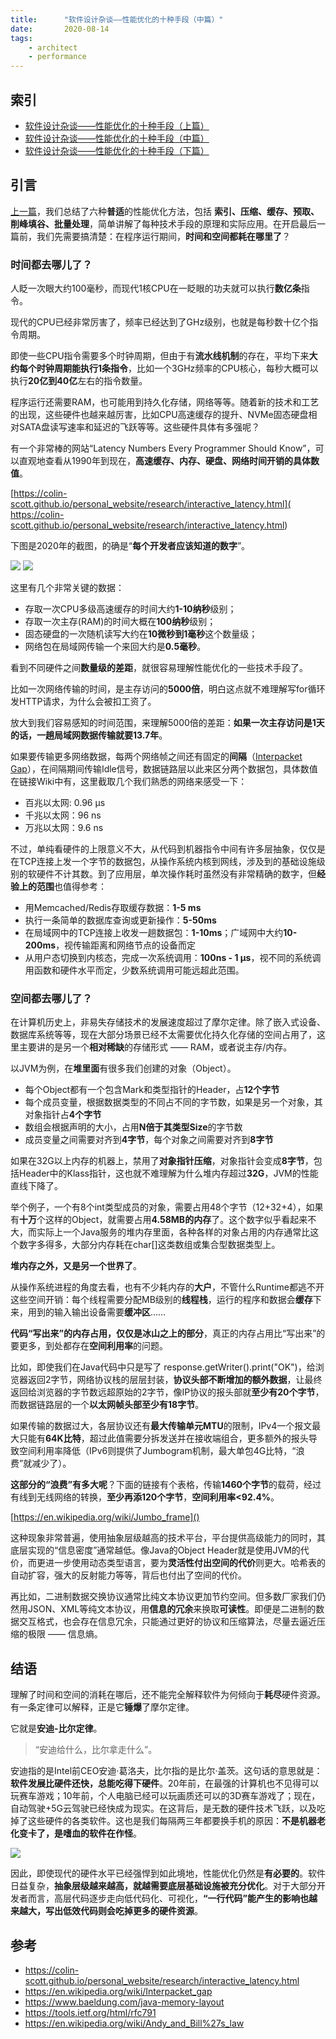 ```yaml
---
title:      "软件设计杂谈——性能优化的十种手段（中篇）"
date:       2020-08-14
tags:
    - architect
    - performance
---
```


## 索引

- [软件设计杂谈——性能优化的十种手段（上篇）](/blog/0055-performance)
- [软件设计杂谈——性能优化的十种手段（中篇）](/blog/0056-performance2)
- [软件设计杂谈——性能优化的十种手段（下篇）](/blog/0056-performance3)

## 引言

[上一篇](/blog/0055-performance)，我们总结了六种**普适**的性能优化方法，包括 **索引、压缩、缓存、预取、削峰填谷、批量处理**，简单讲解了每种技术手段的原理和实际应用。在开启最后一篇前，我们先需要搞清楚：在程序运行期间，**时间和空间都耗在哪里了**？

### 时间都去哪儿了？  

人眨一次眼大约100毫秒，而现代1核CPU在一眨眼的功夫就可以执行**数亿条**指令。

现代的CPU已经非常厉害了，频率已经达到了GHz级别，也就是每秒数十亿个指令周期。

即使一些CPU指令需要多个时钟周期，但由于有**流水线机制**的存在，平均下来**大约每个时钟周期能执行1条指令**，比如一个3GHz频率的CPU核心，每秒大概可以执行**20亿到40亿**左右的指令数量。

程序运行还需要RAM，也可能用到持久化存储，网络等等。随着新的技术和工艺的出现，这些硬件也越来越厉害，比如CPU高速缓存的提升、NVMe固态硬盘相对SATA盘读写速率和延迟的飞跃等等。这些硬件具体有多强呢？

有一个非常棒的网站“Latency Numbers Every Programmer Should Know”，可以直观地查看从1990年到现在，**高速缓存、内存、硬盘、网络时间开销的具体数值**。

[https://colin-scott.github.io/personal_website/research/interactive_latency.html](
https://colin-scott.github.io/personal_website/research/interactive_latency.html)

下图是2020年的截图，的确是“**每个开发者应该知道的数字**”。

![](//filecdn.code2life.top/perf-num1.png)
![](//filecdn.code2life.top/perf-num2.png)

这里有几个非常关键的数据：

- 存取一次CPU多级高速缓存的时间大约**1-10纳秒**级别；
- 存取一次主存(RAM)的时间大概在**100纳秒**级别；
- 固态硬盘的一次随机读写大约在**10微秒到1毫秒**这个数量级；
- 网络包在局域网传输一个来回大约是**0.5毫秒**。

看到不同硬件之间**数量级的差距**，就很容易理解性能优化的一些技术手段了。

比如一次网络传输的时间，是主存访问的**5000倍**，明白这点就不难理解写for循环发HTTP请求，为什么会被扣工资了。

放大到我们容易感知的时间范围，来理解5000倍的差距：**如果一次主存访问是1天的话，一趟局域网数据传输就要13.7年**。

如果要传输更多网络数据，每两个网络帧之间还有固定的**间隔**（[Interpacket Gap](https://en.wikipedia.org/wiki/Interpacket_gap)），在间隔期间传输Idle信号，数据链路层以此来区分两个数据包，具体数值在链接Wiki中有，这里截取几个我们熟悉的网络来感受一下：

- 百兆以太网: 0.96 µs
- 千兆以太网：96 ns
- 万兆以太网：9.6 ns

不过，单纯看硬件的上限意义不大，从代码到机器指令中间有许多层抽象，仅仅是在TCP连接上发一个字节的数据包，从操作系统内核到网线，涉及到的基础设施级别的软硬件不计其数。到了应用层，单次操作耗时虽然没有非常精确的数字，但**经验上的范围**也值得参考：

- 用Memcached/Redis存取缓存数据：**1-5 ms**
- 执行一条简单的数据库查询或更新操作：**5-50ms**
- 在局域网中的TCP连接上收发一趟数据包：**1-10ms**；广域网中大约**10-200ms**，视传输距离和网络节点的设备而定
- 从用户态切换到内核态，完成一次系统调用：**100ns - 1 μs**，视不同的系统调用函数和硬件水平而定，少数系统调用可能远超此范围。

### 空间都去哪儿了？

在计算机历史上，非易失存储技术的发展速度超过了摩尔定律。除了嵌入式设备、数据库系统等等，现在大部分场景已经不太需要优化持久化存储的空间占用了，这里主要讲的是另一个**相对稀缺**的存储形式 —— RAM，或者说主存/内存。

以JVM为例，在**堆里面**有很多我们创建的对象（Object）。
- 每个Object都有一个包含Mark和类型指针的Header，占**12个字节**
- 每个成员变量，根据数据类型的不同占不同的字节数，如果是另一个对象，其对象指针占**4个字节**
- 数组会根据声明的大小，占用**N倍于其类型Size**的字节数
- 成员变量之间需要对齐到**4字节**，每个对象之间需要对齐到**8字节**

如果在32G以上内存的机器上，禁用了**对象指针压缩**，对象指针会变成**8字节**，包括Header中的Klass指针，这也就不难理解为什么堆内存超过**32G**，JVM的性能直线下降了。

举个例子，一个有8个int类型成员的对象，需要占用48个字节（12+32+4），如果有**十万**个这样的Object，就需要占用**4.58MB的内存**了。这个数字似乎看起来不大，而实际上一个Java服务的堆内存里面，各种各样的对象占用的内存通常比这个数字多得多，大部分内存耗在char[]这类数组或集合型数据类型上。

**堆内存之外，又是另一个世界了**。

从操作系统进程的角度去看，也有不少耗内存的**大户**，不管什么Runtime都逃不开这些空间开销：每个线程需要分配MB级别的**线程栈**，运行的程序和数据会**缓存**下来，用到的输入输出设备需要**缓冲区**……

**代码“写出来”的内存占用，仅仅是冰山之上的部分**，真正的内存占用比“写出来”的要更多，到处都存在**空间利用率**的问题。

比如，即使我们在Java代码中只是写了 response.getWriter().print("OK")，给浏览器返回2字节，网络协议栈的层层封装，**协议头部不断增加的额外数据**，让最终返回给浏览器的字节数远超原始的2字节，像IP协议的报头部就**至少有20个字节**，而数据链路层的一个**以太网帧头部至少有18字节**。

如果传输的数据过大，各层协议还有**最大传输单元MTU**的限制，IPv4一个报文最大只能有**64K比特**，超过此值需要分拆发送并在接收端组合，更多额外的报头导致空间利用率降低（IPv6则提供了Jumbogram机制，最大单包4G比特，“浪费”就减少了）。

**这部分的“浪费”有多大呢**？下面的链接有个表格，传输**1460个字节**的载荷，经过有线到无线网络的转换，**至少再添120个字节**，**空间利用率<92.4%**。

[https://en.wikipedia.org/wiki/Jumbo_frame]()

这种现象非常普遍，使用抽象层级越高的技术平台，平台提供高级能力的同时，其底层实现的“信息密度”通常越低。像Java的Object Header就是使用JVM的代价，而更进一步使用动态类型语言，要为**灵活性付出空间的代价**则更大。哈希表的自动扩容，强大的反射能力等等，背后也付出了空间的代价。

再比如，二进制数据交换协议通常比纯文本协议更加节约空间。但多数厂家我们仍然用JSON、XML等纯文本协议，用**信息的冗余**来换取**可读性**。即便是二进制的数据交互格式，也会存在信息冗余，只能通过更好的协议和压缩算法，尽量去逼近压缩的极限 —— 信息熵。

## 结语

理解了时间和空间的消耗在哪后，还不能完全解释软件为何倾向于**耗尽**硬件资源。有一条定律可以解释，正是它**锤爆**了摩尔定律。

它就是**安迪-比尔定律**。

> “安迪给什么，比尔拿走什么”。

安迪指的是Intel前CEO安迪·葛洛夫，比尔指的是比尔·盖茨。这句话的意思就是：**软件发展比硬件还快，总能吃得下硬件**。20年前，在最强的计算机也不见得可以玩赛车游戏；10年前，个人电脑已经可以玩画质还可以的3D赛车游戏了；现在，自动驾驶+5G云驾驶已经快成为现实。在这背后，是无数的硬件技术飞跃，以及吃掉了这些硬件的各类软件。这也是我们每隔两三年都要换手机的原因：**不是机器老化变卡了，是嗜血的软件在作怪**。

![](//filecdn.code2life.top/eat-mem.png)

因此，即使现代的硬件水平已经强悍到如此境地，性能优化仍然是**有必要的**。软件日益复杂，**抽象层级越来越高，就越需要底层基础设施被充分优化**。对于大部分开发者而言，高层代码逐步走向低代码化、可视化，**“一行代码”能产生的影响也越来越大，写出低效代码则会吃掉更多的硬件资源**。

## 参考
- https://colin-scott.github.io/personal_website/research/interactive_latency.html
- https://en.wikipedia.org/wiki/Interpacket_gap
- https://www.baeldung.com/java-memory-layout
- https://tools.ietf.org/html/rfc791
- https://en.wikipedia.org/wiki/Andy_and_Bill%27s_law